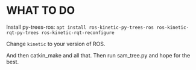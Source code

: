 # WHAT TO DO
Install py-trees-ros:
`apt install ros-kinetic-py-trees-ros ros-kinetic-rqt-py-trees ros-kinetic-rqt-reconfigure`

Change `kinetic` to your version of ROS.

And then catkin_make and all that.
Then run sam_tree.py and hope for the best.
